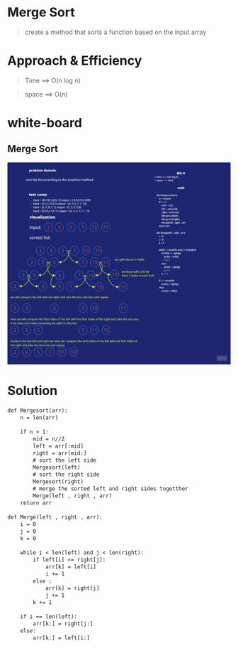 # Merge Sort

> create a method that sorts a function based on the input array

# Approach & Efficiency

> Time ==> O(n log n)

> space ==> O(n)

# white-board

## Merge Sort
![Merge Sort ](./Merge%20Sort.jpg)


# Solution 

    def Mergesort(arr):
        n = len(arr)

        if n > 1:
            mid = n//2
            left = arr[:mid]
            right = arr[mid:]
            # sort the left side 
            Mergesort(left)
            # sort the right side 
            Mergesort(right)
            # merge the sorted left and right sides togetther
            Merge(left , right , arr)
        return arr

    def Merge(left , right , arr):
        i = 0
        j = 0
        k = 0

        while i < len(left) and j < len(right):
            if left[i] <= right[j]:
                arr[k] = left[i]
                i += 1
            else :
                arr[k] = right[j]
                j += 1
            k += 1

        if i == len(left):
            arr[k:] = right[j:]
        else:
            arr[k:] = left[i:]